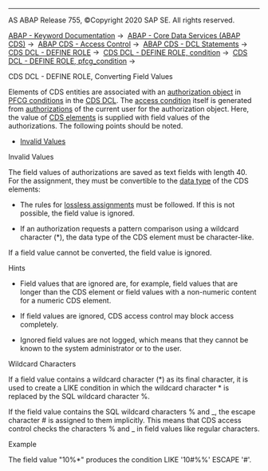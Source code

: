   

* * *

AS ABAP Release 755, ©Copyright 2020 SAP SE. All rights reserved.

[ABAP - Keyword Documentation](javascript:call_link\('abenabap.htm'\)) →  [ABAP - Core Data Services (ABAP CDS)](javascript:call_link\('abencds.htm'\)) →  [ABAP CDS - Access Control](javascript:call_link\('abencds_access_control.htm'\)) →  [ABAP CDS - DCL Statements](javascript:call_link\('abencds_f1_dcl_syntax.htm'\)) →  [CDS DCL - DEFINE ROLE](javascript:call_link\('abencds_f1_define_role.htm'\)) →  [CDS DCL - DEFINE ROLE, condition](javascript:call_link\('abencds_dcl_role_conditions.htm'\)) →  [CDS DCL - DEFINE ROLE, pfcg\_condition](javascript:call_link\('abencds_f1_cond_pfcg.htm'\)) → 

CDS DCL - DEFINE ROLE, Converting Field Values

Elements of CDS entities are associated with an [authorization object](javascript:call_link\('abenauthorization_object_glosry.htm'\) "Glossary Entry") in [PFCG conditions](javascript:call_link\('abencds_f1_cond_pfcg.htm'\)) in the [CDS DCL](javascript:call_link\('abencds_dcl_glosry.htm'\) "Glossary Entry"). The [access condition](javascript:call_link\('abenaccess_condition_glosry.htm'\) "Glossary Entry") itself is generated from [authorizations](javascript:call_link\('abenauthorization_glosry.htm'\) "Glossary Entry") of the current user for the authorization object. Here, the value of [CDS elements](javascript:call_link\('abencds_element_glosry.htm'\) "Glossary Entry") is supplied with field values of the authorizations. The following points should be noted.

-   [Invalid Values](#abencds-f1-dcl-pfcg-mapping-1--------wildcard-characters---@ITOC@@ABENCDS_F1_DCL_PFCG_MAPPING_2)

Invalid Values

The field values of authorizations are saved as text fields with length 40. For the assignment, they must be convertible to the [data type](javascript:call_link\('abencds_f1_dcl_cond_data_types.htm'\)) of the CDS elements:

-   The rules for [lossless assignments](javascript:call_link\('abenlossless_assignment_glosry.htm'\) "Glossary Entry") must be followed. If this is not possible, the field value is ignored.

-   If an authorization requests a pattern comparison using a wildcard character (\*), the data type of the CDS element must be character-like.

If a field value cannot be converted, the field value is ignored.

Hints

-   Field values that are ignored are, for example, field values that are longer than the CDS element or field values with a non-numeric content for a numeric CDS element.

-   If field values are ignored, CDS access control may block access completely.

-   Ignored field values are not logged, which means that they cannot be known to the system administrator or to the user.

Wildcard Characters

If a field value contains a wildcard character (\*) as its final character, it is used to create a LIKE condition in which the wildcard character \* is replaced by the SQL wildcard character %.

If the field value contains the SQL wildcard characters % and \_, the escape character # is assigned to them implicitly. This means that CDS access control checks the characters % and \_ in field values like regular characters.

Example

The field value "10%\*" produces the condition LIKE '10#%%' ESCAPE '#'.